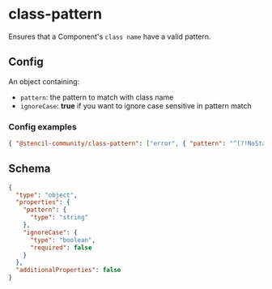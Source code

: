 # class-pattern

Ensures that a Component's `class name` have a valid pattern.

## Config

An object containing:

- `pattern`: the pattern to match with class name
- `ignoreCase`: **true** if you want to ignore case sensitive in pattern match

### Config examples

```json
{ "@stencil-community/class-pattern": ["error", { "pattern": "^(?!NoStart).*Component$", "ignoreCase": true }] }
```

## Schema

```json
{
  "type": "object",
  "properties": {
    "pattern": {
      "type": "string"
    },
    "ignoreCase": {
      "type": "boolean",
      "required": false
    }
  },
  "additionalProperties": false
}
```
